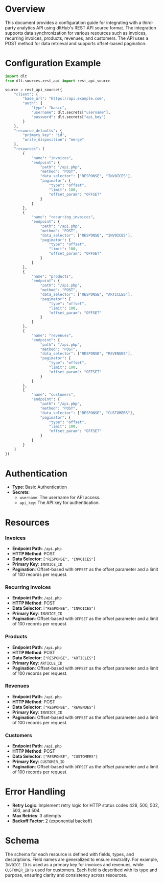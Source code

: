 # Overview

This document provides a configuration guide for integrating with a third-party analytics API using dltHub's REST API source format. The integration supports data synchronization for various resources such as invoices, recurring invoices, products, revenues, and customers. The API uses a POST method for data retrieval and supports offset-based pagination.

# Configuration Example

```python
import dlt
from dlt.sources.rest_api import rest_api_source

source = rest_api_source({
    "client": {
        "base_url": "https://api.example.com",
        "auth": {
            "type": "basic",
            "username": dlt.secrets["username"],
            "password": dlt.secrets["api_key"]
        }
    },
    "resource_defaults": {
        "primary_key": "id",
        "write_disposition": "merge"
    },
    "resources": [
        {
            "name": "invoices",
            "endpoint": {
                "path": "/api.php",
                "method": "POST",
                "data_selector": ["RESPONSE", "INVOICES"],
                "paginator": {
                    "type": "offset",
                    "limit": 100,
                    "offset_param": "OFFSET"
                }
            }
        },
        {
            "name": "recurring_invoices",
            "endpoint": {
                "path": "/api.php",
                "method": "POST",
                "data_selector": ["RESPONSE", "INVOICES"],
                "paginator": {
                    "type": "offset",
                    "limit": 100,
                    "offset_param": "OFFSET"
                }
            }
        },
        {
            "name": "products",
            "endpoint": {
                "path": "/api.php",
                "method": "POST",
                "data_selector": ["RESPONSE", "ARTICLES"],
                "paginator": {
                    "type": "offset",
                    "limit": 100,
                    "offset_param": "OFFSET"
                }
            }
        },
        {
            "name": "revenues",
            "endpoint": {
                "path": "/api.php",
                "method": "POST",
                "data_selector": ["RESPONSE", "REVENUES"],
                "paginator": {
                    "type": "offset",
                    "limit": 100,
                    "offset_param": "OFFSET"
                }
            }
        },
        {
            "name": "customers",
            "endpoint": {
                "path": "/api.php",
                "method": "POST",
                "data_selector": ["RESPONSE", "CUSTOMERS"],
                "paginator": {
                    "type": "offset",
                    "limit": 100,
                    "offset_param": "OFFSET"
                }
            }
        }
    ]
})
```

# Authentication

- **Type**: Basic Authentication
- **Secrets**: 
  - `username`: The username for API access.
  - `api_key`: The API key for authentication.

# Resources

### Invoices
- **Endpoint Path**: `/api.php`
- **HTTP Method**: POST
- **Data Selector**: `["RESPONSE", "INVOICES"]`
- **Primary Key**: `INVOICE_ID`
- **Pagination**: Offset-based with `OFFSET` as the offset parameter and a limit of 100 records per request.

### Recurring Invoices
- **Endpoint Path**: `/api.php`
- **HTTP Method**: POST
- **Data Selector**: `["RESPONSE", "INVOICES"]`
- **Primary Key**: `INVOICE_ID`
- **Pagination**: Offset-based with `OFFSET` as the offset parameter and a limit of 100 records per request.

### Products
- **Endpoint Path**: `/api.php`
- **HTTP Method**: POST
- **Data Selector**: `["RESPONSE", "ARTICLES"]`
- **Primary Key**: `ARTICLE_ID`
- **Pagination**: Offset-based with `OFFSET` as the offset parameter and a limit of 100 records per request.

### Revenues
- **Endpoint Path**: `/api.php`
- **HTTP Method**: POST
- **Data Selector**: `["RESPONSE", "REVENUES"]`
- **Primary Key**: `INVOICE_ID`
- **Pagination**: Offset-based with `OFFSET` as the offset parameter and a limit of 100 records per request.

### Customers
- **Endpoint Path**: `/api.php`
- **HTTP Method**: POST
- **Data Selector**: `["RESPONSE", "CUSTOMERS"]`
- **Primary Key**: `CUSTOMER_ID`
- **Pagination**: Offset-based with `OFFSET` as the offset parameter and a limit of 100 records per request.

# Error Handling

- **Retry Logic**: Implement retry logic for HTTP status codes 429, 500, 502, 503, and 504.
- **Max Retries**: 3 attempts
- **Backoff Factor**: 2 (exponential backoff)

# Schema

The schema for each resource is defined with fields, types, and descriptions. Field names are generalized to ensure neutrality. For example, `INVOICE_ID` is used as a primary key for invoices and revenues, while `CUSTOMER_ID` is used for customers. Each field is described with its type and purpose, ensuring clarity and consistency across resources.